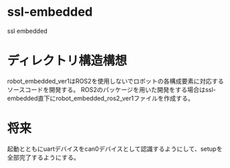# ssl-embedded
ssl embedded

# ディレクトリ構造構想
robot_embedded_ver1はROS2を使用しないでロボットの各構成要素に対応するソースコードを開発する。
ROS2のパッケージを用いた開発をする場合はssl-embedded直下にrobot_embedded_ros2_ver1ファイルを作成する。

# 将来
起動とともにuartデバイスをcan0デバイスとして認識するようにして、setupを全部完了するようにする。